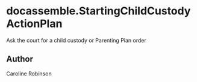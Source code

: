 # docassemble.StartingChildCustodyActionPlan

Ask the court for a child custody or Parenting Plan order

## Author

Caroline Robinson

